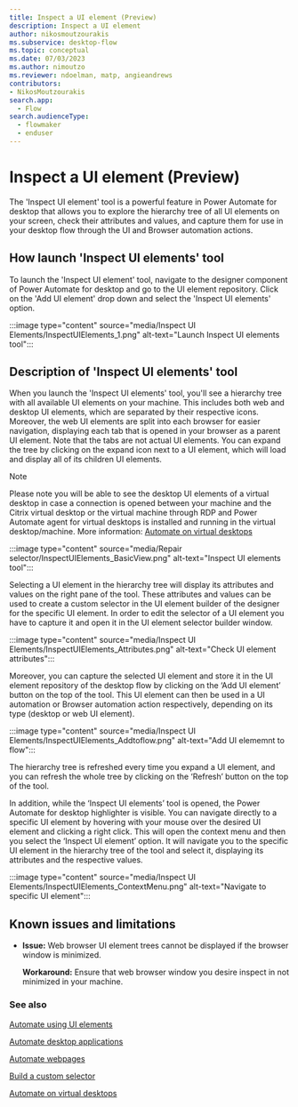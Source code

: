 ```yaml
---
title: Inspect a UI element (Preview)
description: Inspect a UI element
author: nikosmoutzourakis
ms.subservice: desktop-flow
ms.topic: conceptual
ms.date: 07/03/2023
ms.author: nimoutzo
ms.reviewer: ndoelman, matp, angieandrews
contributors:
- NikosMoutzourakis
search.app: 
  - Flow
search.audienceType: 
  - flowmaker
  - enduser
---
```

# Inspect a UI element (Preview)

The 'Inspect UI element' tool is a powerful feature in Power Automate for desktop that allows you to explore the hierarchy tree of all UI elements on your screen, check their attributes and values, and capture them for use in your desktop flow through the UI and Browser automation actions. 

## How launch 'Inspect UI elements' tool

To launch the 'Inspect UI element' tool, navigate to the designer component of Power Automate for desktop and go to the UI element repository. Click on the 'Add UI element' drop down and select the 'Inspect UI elements' option.

:::image type="content" source="media/Inspect UI Elements/InspectUIElements_1.png" alt-text="Launch Inspect UI elements tool":::

## Description of 'Inspect UI elements' tool

When you launch the 'Inspect UI elements' tool, you'll see a hierarchy tree with all available UI elements on your machine. This includes both web and desktop UI elements, which are separated by their respective icons. Moreover, the web UI elements are split into each browser for easier navigation, displaying each tab that is opened in your browser as a parent UI element. Note that the tabs are not actual UI elements. You can expand the tree by clicking on the expand icon next to a UI element, which will load and display all of its children UI elements. 

> [!NOTE]
> Please note you will be able to see the desktop UI elements of a virtual desktop in case a connection is opened between your machine and the Citrix virtual desktop or the virtual machine through RDP and Power Automate agent for virtual desktops is installed and running in the virtual desktop/machine. More information: [Automate on virtual desktops](virtual-desktops.md)

:::image type="content" source="media/Repair selector/InspectUIElements_BasicView.png" alt-text="Inspect UI elements tool":::

Selecting a UI element in the hierarchy tree will display its attributes and values on the right pane of the tool. These attributes and values can be used to create a custom selector in the UI element builder of the designer for the specific UI element. In order to edit the selector of a UI element you have to capture it and open it in the UI element selector builder window. 

:::image type="content" source="media/Inspect UI Elements/InspectUIElements_Attributes.png" alt-text="Check UI element attributes":::

Moreover, you can capture the selected UI element and store it in the UI element repository of the desktop flow by clicking on the ‘Add UI element’ button on the top of the tool. This UI element can then be used in a UI automation or Browser automation action respectively, depending on its type (desktop or web UI element). 

:::image type="content" source="media/Inspect UI Elements/InspectUIElements_Addtoflow.png" alt-text="Add UI elememnt to flow":::

The hierarchy tree is refreshed every time you expand a UI element, and you can refresh the whole tree by clicking on the ‘Refresh’ button on the top of the tool. 

In addition, while the ‘Inspect UI elements’ tool is opened, the Power Automate for desktop highlighter is visible. You can navigate directly to a specific UI element by hovering with your mouse over the desired UI element and clicking a right click. This will open the context menu and then you select the ‘Inspect UI element’ option. It will navigate you to the specific UI element in the hierarchy tree of the tool and select it, displaying its attributes and the respective values.

:::image type="content" source="media/Inspect UI Elements/InspectUIElements_ContextMenu.png" alt-text="Navigate to specific UI element":::

## Known issues and limitations
- **Issue:** Web browser UI element trees cannot be displayed if the browser window is minimized.

    **Workaround:** Ensure that web browser window you desire inspect in not minimized in your machine.

### See also

[Automate using UI elements](ui-elements.md)

[Automate desktop applications](desktop-automation.md)

[Automate webpages](automation-web.md)

[Build a custom selector](build-custom-selectors.md)

[Automate on virtual desktops](virtual-desktops.md)

